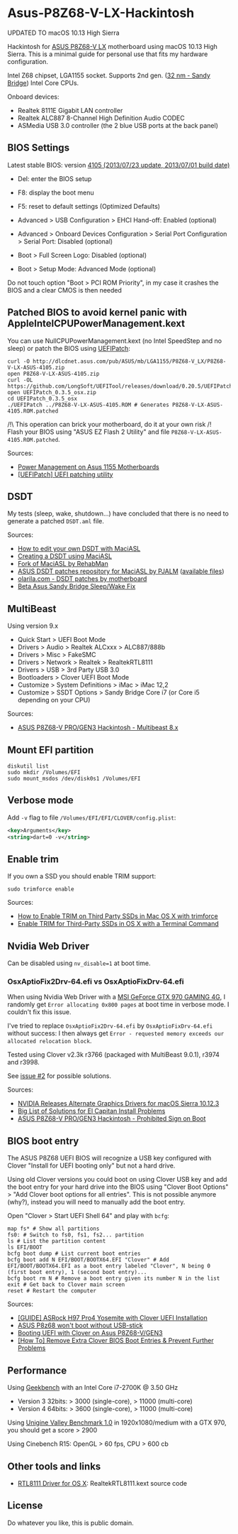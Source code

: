 # Asus-P8Z68-V-LX-Hackintosh

UPDATED TO macOS 10.13 High Sierra

Hackintosh for [ASUS P8Z68-V LX](https://www.asus.com/Motherboards/P8Z68V_LX/) motherboard using macOS 10.13 High Sierra.
This is a minimal guide for personal use that fits my hardware configuration.

Intel Z68 chipset, LGA1155 socket.
Supports 2nd gen. ([32 nm - Sandy Bridge](http://en.wikipedia.org/wiki/Sandy_Bridge)) Intel Core CPUs.

Onboard devices:
- Realtek 8111E Gigabit LAN controller
- Realtek ALC887 8-Channel High Definition Audio CODEC
- ASMedia USB 3.0 controller (the 2 blue USB ports at the back panel)

## BIOS Settings

Latest stable BIOS: version [4105 (2013/07/23 update, 2013/07/01 build date)](https://www.asus.com/Motherboards/P8Z68V_LX/HelpDesk_Download/)
- Del: enter the BIOS setup
- F8: display the boot menu

- F5: reset to default settings (Optimized Defaults)
- Advanced > USB Configuration > EHCI Hand-off: Enabled (optional)
- Advanced > Onboard Devices Configuration > Serial Port Configuration > Serial Port: Disabled (optional)
- Boot > Full Screen Logo: Disabled (optional)
- Boot > Setup Mode: Advanced Mode (optional)

Do not touch option "Boot > PCI ROM Priority", in my case it crashes the BIOS and a clear CMOS is then needed

## Patched BIOS to avoid kernel panic with AppleIntelCPUPowerManagement.kext

You can use NullCPUPowerManagement.kext (no Intel SpeedStep and no sleep) or patch the BIOS using [UEFIPatch](https://github.com/LongSoft/UEFITool):
```Shell
curl -O http://dlcdnet.asus.com/pub/ASUS/mb/LGA1155/P8Z68-V_LX/P8Z68-V-LX-ASUS-4105.zip
open P8Z68-V-LX-ASUS-4105.zip
curl -OL https://github.com/LongSoft/UEFITool/releases/download/0.20.5/UEFIPatch_0.3.5_osx.zip
open UEFIPatch_0.3.5_osx.zip
cd UEFIPatch_0.3.5_osx
./UEFIPatch ../P8Z68-V-LX-ASUS-4105.ROM # Generates P8Z68-V-LX-ASUS-4105.ROM.patched
```

/!\ This operation can brick your motherboard, do it at your own risk /!\
Flash your BIOS using "ASUS EZ Flash 2 Utility" and file `P8Z68-V-LX-ASUS-4105.ROM.patched`.

Sources:
- [Power Management on Asus 1155 Motherboards](http://www.tonymacx86.com/bios-uefi/43486-asus-1155-patched-bios-repository.html)
- [[UEFIPatch] UEFI patching utility](http://www.insanelymac.com/forum/topic/285444-uefipatch-uefi-patching-utility/)

## DSDT

My tests (sleep, wake, shutdown...) have concluded that there is no need to generate a patched `DSDT.aml` file.

Sources:
- [How to edit your own DSDT with MaciASL](http://www.macbreaker.com/2014/03/how-to-edit-your-own-dsdt-with-maciasl.html)
- [Creating a DSDT using MaciASL](http://pjalm.com/forums/index.php?topic=3.0)
- [Fork of MaciASL by RehabMan](https://github.com/RehabMan/OS-X-MaciASL-patchmatic)
- [ASUS DSDT patches repository for MaciASL by PJALM](http://maciasl.sourceforge.net/pjalm/asus/) ([available files](http://maciasl.sourceforge.net/pjalm/asus/.maciasl))
- [olarila.com - DSDT patches by motherboard](http://olarila.com/forum/packs.php)
- [Beta Asus Sandy Bridge Sleep/Wake Fix](http://www.tonymacx86.com/dsdt/50036-beta-asus-sandy-bridge-sleep-wake-fix.html)

## MultiBeast

Using version 9.x

- Quick Start > UEFI Boot Mode
- Drivers > Audio > Realtek ALCxxx > ALC887/888b
- Drivers > Misc > FakeSMC
- Drivers > Network > Realtek > RealtekRTL8111
- Drivers > USB > 3rd Party USB 3.0
- Bootloaders > Clover UEFI Boot Mode
- Customize > System Definitions > iMac > iMac 12,2
- Customize > SSDT Options > Sandy Bridge Core i7 (or Core i5 depending on your CPU)

Sources:
- [ASUS P8Z68-V PRO/GEN3 Hackintosh - Multibeast 8.x](https://github.com/DavidGoldman/ASUS-P8Z68-V-PRO-GEN3-Hackintosh/blob/1b4146189ed79fee06d1c3515e524af2fb5e792e/README.md#multibeast-8x)

## Mount EFI partition

```Shell
diskutil list
sudo mkdir /Volumes/EFI
sudo mount_msdos /dev/disk0s1 /Volumes/EFI
```

## Verbose mode

Add `-v` flag to file `/Volumes/EFI/EFI/CLOVER/config.plist`:
```XML
<key>Arguments</key>
<string>dart=0 -v</string>
```

## Enable trim

If you own a SSD you should enable TRIM support:

```Shell
sudo trimforce enable
```

Sources:
- [How to Enable TRIM on Third Party SSDs in Mac OS X with trimforce](http://osxdaily.com/2015/10/29/use-trimforce-trim-ssd-mac-os-x/)
- [Enable TRIM for Third-Party SSDs in OS X with a Terminal Command](http://lifehacker.com/enable-trim-for-third-party-ssds-in-os-x-with-a-termina-1714978260)

## Nvidia Web Driver

Can be disabled using `nv_disable=1` at boot time.

### OsxAptioFix2Drv-64.efi vs OsxAptioFixDrv-64.efi

When using Nvidia Web Driver with a [MSI GeForce GTX 970 GAMING 4G](https://www.msi.com/Graphics-card/GTX-970-GAMING-4G.html), I randomly get `Error allocating 0x800 pages` at boot time in verbose mode.
I couldn't fix this issue.

I've tried to replace `OsxAptioFix2Drv-64.efi` by `OsxAptioFixDrv-64.efi` without success: I then always get `Error - requested memory exceeds our allocated relocation block`.

Tested using Clover v2.3k r3766 (packaged with MultiBeast 9.0.1), r3974 and r3998.

See [issue #2](https://github.com/tkrotoff/ASUS-P8Z68-V-LX-Hackintosh/issues/2) for possible solutions.

Sources:
- [NVIDIA Releases Alternate Graphics Drivers for macOS Sierra 10.12.3](https://www.tonymacx86.com/threads/nvidia-releases-alternate-graphics-drivers-for-macos-sierra-10-12-3-367-15-10-35.213122/)
- [Big List of Solutions for El Capitan Install Problems](https://www.tonymacx86.com/threads/big-list-of-solutions-for-el-capitan-install-problems.173991/#CategoryFreeze)
- [ASUS P8Z68-V PRO/GEN3 Hackintosh - Prohibited Sign on Boot](https://github.com/DavidGoldman/ASUS-P8Z68-V-PRO-GEN3-Hackintosh/blob/1b4146189ed79fee06d1c3515e524af2fb5e792e/README.md#prohibited-sign-on-boot)

## BIOS boot entry

The ASUS P8Z68 UEFI BIOS will recognize a USB key configured with Clover "Install for UEFI booting only" but not a hard drive.

Using old Clover versions you could boot on using Clover USB key and add the boot entry for your hard drive into the BIOS using "Clover Boot Options" > "Add Clover boot options for all entries".
This is not possible anymore (why?), instead you will need to manually add the boot entry.

Open "Clover > Start UEFI Shell 64" and play with `bcfg`:

```Shell
map fs* # Show all partitions
fs0: # Switch to fs0, fs1, fs2... partition
ls # List the partition content
ls EFI/BOOT
bcfg boot dump # List current boot entries
bcfg boot add N EFI/BOOT/BOOTX64.EFI "Clover" # Add EFI/BOOT/BOOTX64.EFI as a boot entry labeled "Clover", N being 0 (first boot entry), 1 (second boot entry)...
bcfg boot rm N # Remove a boot entry given its number N in the list
exit # Get back to Clover main screen
reset # Restart the computer
```

Sources:
- [[GUIDE] ASRock H97 Pro4 Yosemite with Clover UEFI Installation](http://www.insanelymac.com/forum/topic/302041-guide-asrock-h97-pro4-yosemite-with-clover-uefi-installation/)
- [ASUS P8z68 won't boot without USB-stick](http://www.tonymacx86.com/yosemite-desktop-support/158425-asus-p8z68-wont-boot-without-usb-stick.html)
- [Booting UEFI with Clover on Asus P8Z68-V/GEN3](https://www.reddit.com/r/hackintosh/comments/21ywt4/booting_uefi_with_clover_on_asus_p8z68vgen3/)
- [[How To] Remove Extra Clover BIOS Boot Entries & Prevent Further Problems](http://www.insanelymac.com/forum/topic/308637-how-to-remove-extra-clover-bios-boot-entries-prevent-further-problems/)

## Performance

Using [Geekbench](http://www.primatelabs.com/geekbench/) with an Intel Core i7-2700K @ 3.50 GHz
- Version 3 32bits: > 3000 (single-core), > 11000 (multi-core)
- Version 4 64bits: > 3600 (single-core), > 11000 (multi-core)

Using [Unigine Valley Benchmark 1.0](https://unigine.com/products/benchmarks/valley/) in 1920x1080/medium with a GTX 970, you should get a score > 2900

Using Cinebench R15: OpenGL > 60 fps, CPU > 600 cb

## Other tools and links

- [RTL8111 Driver for OS X](https://github.com/Mieze/RTL8111_driver_for_OS_X): RealtekRTL8111.kext source code

## License

Do whatever you like, this is public domain.
